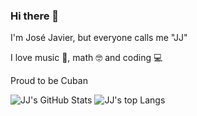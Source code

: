 ### Hi there 👋
I'm José Javier, but everyone calls me "JJ"

I love music 🎸, math 🤓 and coding 💻

Proud to be Cuban <img src="https://cdn.countryflags.com/thumbs/cuba/flag-3d-250.png" height="12" />

<img alt="JJ's GitHub Stats" src="https://github-readme-stats.vercel.app/api?username=jjavierdguezas&custom_title=JJ%27s%20GitHub%20Stats&show_icons=true" /> 
<!-- <img alt="JJ's GitHub Stats" src="http://github-readme-stats-git-custom-title.nthnchu.vercel.app/api?username=jjavierdguezas&custom_title=JJ%27s%20GitHub%20Stats&show_icons=true" />-->

<img alt="JJ's top Langs" src="https://github-readme-stats.vercel.app/api/top-langs/?username=jjavierdguezas&layout=compact" />
